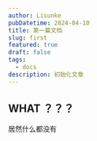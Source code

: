 ```yaml
---
author: Lisunke
pubDatetime: 2024-04-10
title: 第一篇文档
slug: first
featured: true
draft: false
tags:
  - docs
description: 初始化文章
---
```


## WHAT ？？？

居然什么都没有
